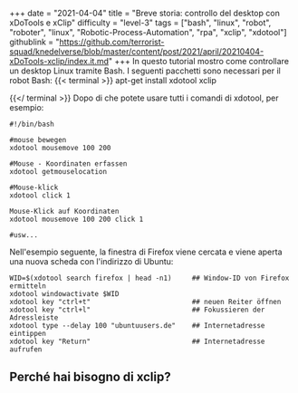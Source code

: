 +++
date = "2021-04-04"
title = "Breve storia: controllo del desktop con xDoTools e xClip"
difficulty = "level-3"
tags = ["bash", "linux", "robot", "roboter", "linux", "Robotic-Process-Automation", "rpa", "xclip", "xdotool"]
githublink = "https://github.com/terrorist-squad/knedelverse/blob/master/content/post/2021/april/20210404-xDoTools-xclip/index.it.md"
+++
In questo tutorial mostro come controllare un desktop Linux tramite Bash. I seguenti pacchetti sono necessari per il robot Bash:
{{< terminal >}}
apt-get install xdotool xclip

{{</ terminal >}}
Dopo di che potete usare tutti i comandi di xdotool, per esempio:
```
#!/bin/bash

#mouse bewegen
xdotool mousemove 100 200 

#Mouse - Koordinaten erfassen
xdotool getmouselocation 

#Mouse-klick
xdotool click 1 

Mouse-Klick auf Koordinaten
xdotool mousemove 100 200 click 1 

#usw...

```
Nell'esempio seguente, la finestra di Firefox viene cercata e viene aperta una nuova scheda con l'indirizzo di Ubuntu:
```
WID=$(xdotool search firefox | head -n1)     ## Window-ID von Firefox ermitteln
xdotool windowactivate $WID
xdotool key "ctrl+t"                         ## neuen Reiter öffnen
xdotool key "ctrl+l"                         ## Fokussieren der Adressleiste
xdotool type --delay 100 "ubuntuusers.de"    ## Internetadresse eintippen
xdotool key "Return"                         ## Internetadresse aufrufen 

```

## Perché hai bisogno di xclip?
